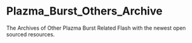 # Plazma_Burst_Others_Archive
The Archives of Other Plazma Burst Related Flash with the newest open sourced resources.
